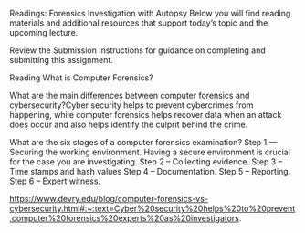 Readings: Forensics Investigation with Autopsy
Below you will find reading materials and additional resources that support today’s topic and the upcoming lecture.

Review the Submission Instructions for guidance on completing and submitting this assignment.

Reading
What is Computer Forensics?

What are the main differences between computer forensics and cybersecurity?Cyber security helps to prevent cybercrimes from happening, while computer forensics helps recover data when an attack does occur and also helps identify the culprit behind the crime.

What are the six stages of a computer forensics examination?
Step 1 — Securing the working environment. Having a secure environment is crucial for the case you are investigating. 
Step 2 – Collecting evidence. 
Step 3 – Time stamps and hash values
Step 4 – Documentation.
Step 5 – Reporting. 
Step 6 – Expert witness.

https://www.devry.edu/blog/computer-forensics-vs-cybersecurity.html#:~:text=Cyber%20security%20helps%20to%20prevent,computer%20forensics%20experts%20as%20investigators.
